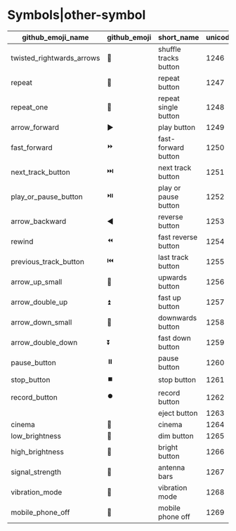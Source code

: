 # Symbols|other-symbol

|github_emoji_name|github_emoji|short_name|unicode_index|
|---|---|---|---|
|twisted_rightwards_arrows|:twisted_rightwards_arrows:|shuffle tracks button|1246|
|repeat|:repeat:|repeat button|1247|
|repeat_one|:repeat_one:|repeat single button|1248|
|arrow_forward|:arrow_forward:|play button|1249|
|fast_forward|:fast_forward:|fast-forward button|1250|
|next_track_button|:next_track_button:|next track button|1251|
|play_or_pause_button|:play_or_pause_button:|play or pause button|1252|
|arrow_backward|:arrow_backward:|reverse button|1253|
|rewind|:rewind:|fast reverse button|1254|
|previous_track_button|:previous_track_button:|last track button|1255|
|arrow_up_small|:arrow_up_small:|upwards button|1256|
|arrow_double_up|:arrow_double_up:|fast up button|1257|
|arrow_down_small|:arrow_down_small:|downwards button|1258|
|arrow_double_down|:arrow_double_down:|fast down button|1259|
|pause_button|:pause_button:|pause button|1260|
|stop_button|:stop_button:|stop button|1261|
|record_button|:record_button:|record button|1262|
|||eject button|1263|
|cinema|:cinema:|cinema|1264|
|low_brightness|:low_brightness:|dim button|1265|
|high_brightness|:high_brightness:|bright button|1266|
|signal_strength|:signal_strength:|antenna bars|1267|
|vibration_mode|:vibration_mode:|vibration mode|1268|
|mobile_phone_off|:mobile_phone_off:|mobile phone off|1269|
